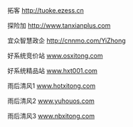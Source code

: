 拓客 http://tuoke.ezess.cn   

探险加 http://www.tanxianplus.com  

宜众智慧政企 http://cnnmo.com/YiZhong  

好系统竞价站  www.osxitong.com

好系统精品站  www.hxt001.com

雨后清风1  www.hotxitong.com

雨后清风2  www.yuhouos.com

雨后清风3  www.nbxitong.com

